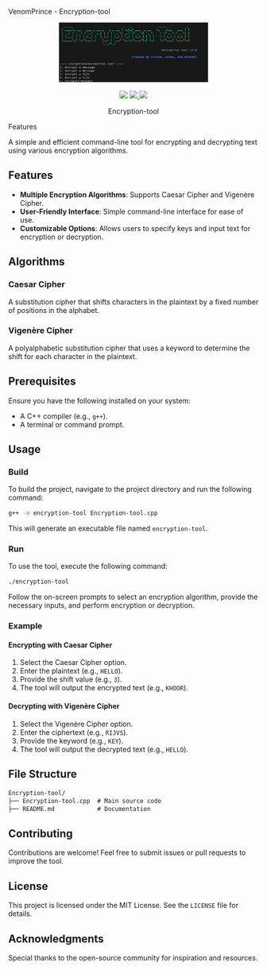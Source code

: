 
   VenomPrince - Encryption-tool 
<p align="center"> <img src="https://github.com/VenomPrince/Encryption-tool/blob/main/ET.png" width="300" height="120"> </p> <p align="center"> <img src="https://img.shields.io/badge/Version-2.0-brightgreen"> <a href="https://github.com/VenomPrince"> <img src="https://img.shields.io/github/followers/th3unkn0n?label=Follow&style=social"> </a> <a href="https://github.com/VenomPrince/Encryption-tool/stargazers"> <img src="https://img.shields.io/github/stars/VenomPrince/Encryption-tool?style=social"> </a> </p> <p align="center"> Encryption-tool </p>

Features

A simple and efficient command-line tool for encrypting and decrypting text using various encryption algorithms.
## Features

- **Multiple Encryption Algorithms**: Supports Caesar Cipher and Vigenère Cipher.
- **User-Friendly Interface**: Simple command-line interface for ease of use.
- **Customizable Options**: Allows users to specify keys and input text for encryption or decryption.

## Algorithms

### Caesar Cipher
A substitution cipher that shifts characters in the plaintext by a fixed number of positions in the alphabet.

### Vigenère Cipher
A polyalphabetic substitution cipher that uses a keyword to determine the shift for each character in the plaintext.

## Prerequisites

Ensure you have the following installed on your system:
- A C++ compiler (e.g., `g++`).
- A terminal or command prompt.

## Usage

### Build

To build the project, navigate to the project directory and run the following command:

```bash
g++ -o encryption-tool Encryption-tool.cpp
```

This will generate an executable file named `encryption-tool`.

### Run

To use the tool, execute the following command:

```bash
./encryption-tool
```

Follow the on-screen prompts to select an encryption algorithm, provide the necessary inputs, and perform encryption or decryption.

### Example

#### Encrypting with Caesar Cipher

1. Select the Caesar Cipher option.
2. Enter the plaintext (e.g., `HELLO`).
3. Provide the shift value (e.g., `3`).
4. The tool will output the encrypted text (e.g., `KHOOR`).

#### Decrypting with Vigenère Cipher

1. Select the Vigenère Cipher option.
2. Enter the ciphertext (e.g., `RIJVS`).
3. Provide the keyword (e.g., `KEY`).
4. The tool will output the decrypted text (e.g., `HELLO`).

## File Structure

```
Encryption-tool/
├── Encryption-tool.cpp  # Main source code
├── README.md            # Documentation
```

## Contributing

Contributions are welcome! Feel free to submit issues or pull requests to improve the tool.

## License

This project is licensed under the MIT License. See the `LICENSE` file for details.

## Acknowledgments

Special thanks to the open-source community for inspiration and resources.

